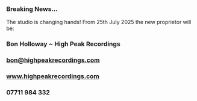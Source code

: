 ### Breaking News...

The studio is changing hands!  From 25th July 2025 the new proprietor will be:
    
### Bon Holloway ~ High Peak Recordings

### bon@highpeakrecordings.com

### www.highpeakrecordings.com

### 07711 984 332


